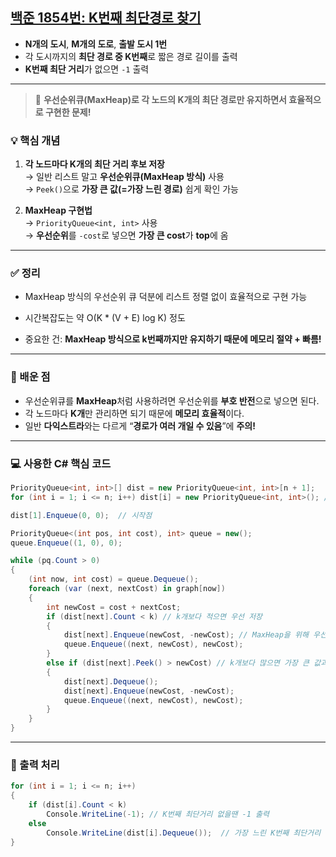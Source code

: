 ## [백준 1854번: K번째 최단경로 찾기 ](https://github.com/Syldris/Baekjoon-Study/tree/main/C%23/%EB%B0%B1%EC%A4%80/Platinum/1854.%E2%80%85K%EB%B2%88%EC%A7%B8%E2%80%85%EC%B5%9C%EB%8B%A8%EA%B2%BD%EB%A1%9C%E2%80%85%EC%B0%BE%EA%B8%B0)

- **N개의 도시**, **M개의 도로**, **출발 도시 1번**
- 각 도시까지의 **최단 경로 중 K번째**로 짧은 경로 길이를 출력
- **K번째 최단 거리**가 없으면 `-1` 출력

---
>📌 **우선순위큐(MaxHeap)로 각 노드의 K개의 최단 경로만 유지하면서 효율적으로 구현한 문제!**
### 💡 핵심 개념

1. **각 노드마다 K개의 최단 거리 후보 저장**  
   → 일반 리스트 말고 **우선순위큐(MaxHeap 방식)** 사용  
   → `Peek()`으로 **가장 큰 값(=가장 느린 경로)** 쉽게 확인 가능  

2. **MaxHeap 구현법**  
   → `PriorityQueue<int, int>` 사용  
   → **우선순위**를 `-cost`로 넣으면 **가장 큰 cost**가 **top**에 옴

---
### ✅ 정리
- MaxHeap 방식의 우선순위 큐 덕분에 리스트 정렬 없이 효율적으로 구현 가능

- 시간복잡도는 약 O(K * (V + E) log K) 정도

- 중요한 건: **MaxHeap 방식으로 k번째까지만 유지하기 때문에 메모리 절약 + 빠름!**

---
### 🧠 배운 점
- 우선순위큐를 **MaxHeap**처럼 사용하려면 우선순위를 **부호 반전**으로 넣으면 된다.
- 각 노드마다 **K개**만 관리하면 되기 때문에 **메모리 효율적**이다.
- 일반 **다익스트라**와는 다르게 “**경로가 여러 개일 수 있음**”에 **주의!**
---
### 💻 사용한 C# 핵심 코드

```csharp
PriorityQueue<int, int>[] dist = new PriorityQueue<int, int>[n + 1];
for (int i = 1; i <= n; i++) dist[i] = new PriorityQueue<int, int>(); // MaxHeap방식 

dist[1].Enqueue(0, 0);  // 시작점

PriorityQueue<(int pos, int cost), int> queue = new();
queue.Enqueue((1, 0), 0);

while (pq.Count > 0)
{
    (int now, int cost) = queue.Dequeue();
    foreach (var (next, nextCost) in graph[now])
    {
        int newCost = cost + nextCost;
        if (dist[next].Count < k) // k개보다 적으면 우선 저장
        {
            dist[next].Enqueue(newCost, -newCost); // MaxHeap을 위해 우선순위를 -로 적용
            queue.Enqueue((next, newCost), newCost);
        }
        else if (dist[next].Peek() > newCost) // k개보다 많으면 가장 큰 값과 비교후 큰 값 제거
        {
            dist[next].Dequeue();
            dist[next].Enqueue(newCost, -newCost);
            queue.Enqueue((next, newCost), newCost);
        }
    }
}
```
---
### 📌 출력 처리
```csharp
for (int i = 1; i <= n; i++)
{
    if (dist[i].Count < k)
        Console.WriteLine(-1); // K번째 최단거리 없을땐 -1 출력
    else
        Console.WriteLine(dist[i].Dequeue());  // 가장 느린 K번째 최단거리
}
```
